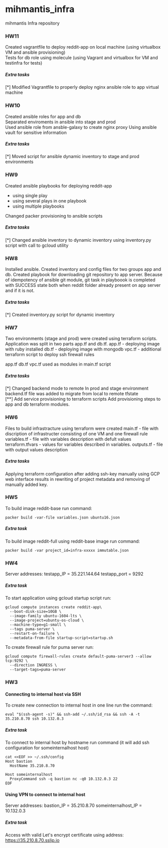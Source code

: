 # mihmantis_infra
mihmantis Infra repository

### HW11

Created vagrantfile to deploy reddit-app on local machine (using virtualbox VM and ansible provisioning)  
Tests for db role using molecule (using Vagrant and virtualbox for VM and testinfra for tests)

##### Extra tasks
[*] Modified Vagrantfile to properly deploy nginx ansible role to app virtual machine

### HW10

Created ansible roles for app and db  
Separated enviroments in ansible into stage and prod  
Used ansible role from ansble-galaxy to create nginx proxy
Using ansible vault for sensitive information  

##### Extra tasks
[*] Moved script for ansible dynamic inventory to stage and prod environments

### HW9

Created ansible playbooks for deploying reddit-app
- using single play
- using several plays in one playbook
- using multiple playbooks

Changed packer provisioning to ansible scripts

##### Extra tasks
[*] Changed ansible inventory to dynamic inventory using inventory.py script with call to gcloud utility

### HW8

Installed ansible. Created inventory and config files for two groups app and db.
Created playbook for downloading git repository to app server.
Because of idempotency of ansible git module, git task in playboook is completed with SUCCESS state both when reddit folder already present on app server and if it is not.

##### Extra tasks
[*] Created inventory.py script for dynamic inventory

### HW7

Two environments (stage and prod) were created using terraform scripts.
Application was split in two parts app.tf and db.tf.
app.tf - deploying image with ruby installed
db.tf - deploying image with mongodb
vpc.tf - additional terraform script to deploy ssh firewall rules

app.tf db.tf vpc.tf used as modules in main.tf script

##### Extra tasks
[*] Changed backend mode to remote
In prod and stage environment backend.tf file was added to migrate from local to remote tfstate  
[**] Add service provisioning to terraform scripts
Add provisioning steps to app and db terraform modules.

### HW6

Files to build infrastracture using terraform were created
main.tf - file with discription of infrastructer consisting of one VM and one firewall rule
variables.tf - file with variables description with defult values
terraform.tfvars - values for variables described in variables.
outputs.tf - file with output values description

##### Extra tasks
Applying terraform configuration after adding ssh-key manually using GCP web interface results
in rewriting of project metadata and removing of manually added key.

### HW5

To build image reddit-base run command:
```
packer build -var-file variables.json ubuntu16.json
```

##### Extra task
To build image reddit-full using reddit-base image run command:
```
packer build -var project_id=infra-xxxxx immutable.json
```

### HW4

Server addresses:
testapp_IP = 35.221.144.64
testapp_port = 9292

##### Extra task
To start application using gcloud startup script run:
```
gcloud compute instances create reddit-app\
  --boot-disk-size=10GB \
  --image-family ubuntu-1604-lts \
  --image-project=ubuntu-os-cloud \
  --machine-type=g1-small \
  --tags puma-server \
  --restart-on-failure \
  --metadata-from-file startup-script=startup.sh
```

To create firewall rule for puma server run:
```
gcloud compute firewall-rules create default-puma-server3 --allow tcp:9292 \
  --direction INGRESS \
  --target-tags=puma-server
```

### HW3

#### Connecting to internal host via SSH
To create new connection to internal host in one line run the command:
```
eval "$(ssh-agent -s)" && ssh-add ~/.ssh/id_rsa && ssh -A -t 35.210.8.70 ssh 10.132.0.3
```

##### Extra task
To connect to internal host by hostname run command (it will add ssh configuration for someinternalhost host)
```
cat <<EOF >> ~/.ssh/config
Host bastion
  HostName 35.210.8.70

Host someinternalhost
  ProxyCommand ssh -q bastion nc -q0 10.132.0.3 22
EOF
```

#### Using VPN to connect to internal host

Server addresses:
bastion_IP = 35.210.8.70
someinternalhost_IP = 10.132.0.3

##### Extra task
Access with valid Let's encrypt certificate using address:
https://35.210.8.70.sslip.io

